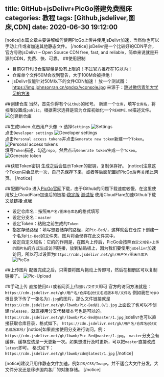 title: GitHub+jsDelivr+PicGo搭建免费图床
categories: 教程
tags: [Github,jsdeliver,图床,CDN]
date: 2020-06-30 19:12:00
---
[notice]本篇文章主要讲解如何使用PicGo上传并使用jsDelivr加速，当然你也可以手动上传或者加速其他静态文件。
[/notice]
jsDelivr是一个比较好的CDN平台，官方号称jsDelivr – Open Source CDN free, fast, and reliable，简单来说就是开源的CDN，免费、快、可靠。
##使用限制
- 目前GITHUB仓库容量是没有上限的！不过官方推荐在1G以内！
- 仓库单个文件50M会收到警告，大于100M会被拒绝！
- jsDelivr仅能针对50M以下的文件CDN加速！
放一个测试图：https://img.johnsonran.cn/qndxx/vconsole.jpg
来源于：[跳过微信青年大学习的方法](https://521331.xyz/archives/14.html)

##创建仓库
当然，首先你得有个`Github`的帐号。
新建一个`仓库`，填写`仓库名`，将权限设置成`public`，根据需求选择是否为仓库初始化一个`README.md`描述文件。
![创建新仓库](https://img.johnsonran.cn/Pic-Bed/new.png)  

##生成token
点击用户头像 -> 选择`Settings`
![Settings](https://img.johnsonran.cn/Pic-Bed/Settings.png)  
点击`Developer settings`
![Developer settings](https://img.johnsonran.cn/Pic-Bed/Developer.png)  
点击`Personal access tokens`并点击`Generate new token`新建一个`Token`。
![Personal access tokens](https://img.johnsonran.cn/Pic-Bed/tokens.png)  
填写`Token`描述，勾选`repo`，然后点击`Generate token`生成一个`Token`。
![Generate token](https://img.johnsonran.cn/Pic-Bed/tokencreate.png)

##获取Token密钥
生成之后会显示Token的密钥，复制保存好。
[notice]注意这个Token只会显示一次，自己先保存下来，或者等后面配置好PicGo后再关闭此网页。
[/notice]

##配置PicGo
进入[PicGo官网](https://github.com/Molunerfinn/PicGo/releases)下载，由于Github的问题下载速度较慢，在这里使用放上CloudFlare加速后的链接:[稳定版](https://github.johnsonran.workers.dev/https:/github.com/Molunerfinn/PicGo/releases/download/v2.2.2/PicGo-Setup-2.2.2.exe)
[测试版](https://github.johnsonran.workers.dev/https://github.com/Molunerfinn/PicGo/releases/download/v2.3.0-beta.1/PicGo-Setup-2.3.0-beta.1.exe)
使用CloudFlare加速Github下载文章链接:[点我](https://521331.xyz/archives/10.html)  

- 设定仓库名：按照`用户名/图床仓库名`的格式填写
- 设定分支名：`master`
- 设定Token：粘贴之前生成的`Token`
- 指定存储路径：填写想要储存的路径，如`Pic-Bed/`，这样就会在仓库下创建一个名为`Pic-Bed`的文件夹，图片将会储存在此文件夹中。
- 设定自定义域名：它的的作用是，在图片上传后，PicGo会按照`自定义域名+上传的图片名`的方式生成访问链接，放到粘贴板上，因为我们要使用`jsDelivr`加速访问，所以可以设置为`https://cdn.jsdelivr.net/gh/用户名/图床仓库名`
![PicGo](https://img.johnsonran.cn/Pic-Bed/picgo.png)

##上传图片
配置完成之后，只需要将图片拖动上传即可，然后在相册区可以复制链接了。
![Pic-Upload](https://img.johnsonran.cn/Pic-Bed/pic-upload.png)

##手动上传
直接使用`Git`或者网页上传`图片/文件夹`即可
官方的访问方法就是：
`https://cdn.jsdelivr.net/gh/用户名/仓库名@分支名或版本号/文件名`
例如我在repo根目录下传了一张名为`1.jpg`的图片，那么文件链接就是
`https://cdn.jsdelivr.net/gh/lbwnb/Pic-Bed@1.0/1.jpg`
上面说了也可以不创建`releases`，就直接用分支代替版本号也是可以的。
`https://cdn.jsdelivr.net/gh/lbwnb/Pic-Bed@master/1.jpg`
jsdelivr也可以直接获取仓库目录，格式如下。
`https://cdn.jsdelivr.net/gh/用户名/仓库名@分支名或版本号/`
[notice]如果直接使用分支进行访问，例：`https://cdn.jsdelivr.net/gh/lbwnb/Pic-Bed@master/1.jpg`。
`master`分支会有缓存，缓存应该是一天更新一次。如果想进行及时更新，可以把`master`直接改成`latest`即可。
格式如下：`https://cdn.jsdelivr.net/gh/lbwnb/cdn@latest/1.jpg`
[/notice]

[notice]建议只用作静态文件加速，例如`JS/CSS/Image`。并不适合大文件分发，大文件分发还是移步国内各厂的对象存储。
[/notice]
